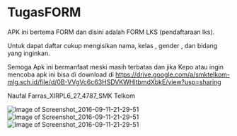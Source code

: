 # TugasFORM

APK ini bertema FORM dan disini adalah FORM LKS (pendaftaraan lks).

Untuk dapat daftar cukup mengisikan nama, kelas , gender , dan bidang yang inginkan.

Semoga Apk ini bermanfaat meski masih terbatas dan jika Kepo atau ingin mencoba apk ini bisa di download di https://drive.google.com/a/smktelkom-mlg.sch.id/file/d/0B-VVgVc6c63HSDVKWHltbmdXbkE/view?usp=sharing

Naufal Farras_XIRPL6_27_4787_SMK Telkom

![Image of Screenshot_2016-09-11-21-29-51](https://cloud.githubusercontent.com/assets/22125595/18418138/262507f0-786b-11e6-8334-1c95ad2143ee.png)
![Image of Screenshot_2016-09-11-21-29-51](https://cloud.githubusercontent.com/assets/22125595/18418139/26278c28-786b-11e6-9616-afd17fe2a1a5.png)
![Image of Screenshot_2016-09-11-21-29-51](https://cloud.githubusercontent.com/assets/22125595/18418140/262b0a60-786b-11e6-9175-2b0dadef2d7d.png)

